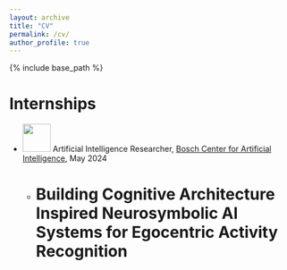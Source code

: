 ```yaml
---
layout: archive
title: "CV"
permalink: /cv/
author_profile: true
---
```


{% include base_path %}

Internships
======

* <img src="https://github.com/kauroy1994/home/assets/57400980/8891649c-c178-41b9-8182-18d9c138fc95" width="50" height="50"> Artificial Intelligence Researcher, [Bosch Center for Artificial Intelligence](https://www.bosch-ai.com/), May 2024
  * # Building Cognitive Architecture Inspired Neurosymbolic AI Systems for Egocentric Activity Recognition
